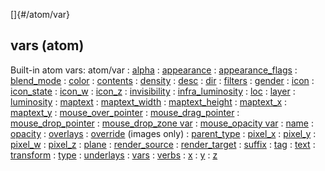 []{#/atom/var}
  ## vars (atom)
  Built-in atom vars:
  atom/var
  :   [alpha](ref/atom/var/alpha)
  :   [appearance](ref/atom/var/appearance)
  :   [appearance_flags](ref/atom/var/appearance_flags)
  :   [blend_mode](ref/atom/var/blend_mode)
  :   [color](ref/atom/var/color)
  :   [contents](ref/atom/var/contents)
  :   [density](ref/atom/var/density)
  :   [desc](ref/atom/var/desc)
  :   [dir](ref/atom/var/dir)
  :   [filters](ref/atom/var/filters)
  :   [gender](ref/atom/var/gender)
  :   [icon](ref/atom/var/icon)
  :   [icon_state](ref/atom/var/icon_state)
  :   [icon_w](ref/atom/var/icon_w)
  :   [icon_z](ref/atom/var/icon_z)
  :   [invisibility](ref/atom/var/invisibility)
  :   [infra_luminosity](ref/atom/var/infra_luminosity)
  :   [loc](ref/atom/var/loc)
  :   [layer](ref/atom/var/layer)
  :   [luminosity](ref/atom/var/luminosity)
  :   [maptext](ref/atom/var/maptext)
  :   [maptext_width](ref/atom/var/maptext_width)
  :   [maptext_height](ref/atom/var/maptext_height)
  :   [maptext_x](ref/atom/var/maptext_x)
  :   [maptext_y](ref/atom/var/maptext_y)
  :   [mouse_over_pointer](ref/atom/var/mouse_over_pointer)
  :   [mouse_drag_pointer](ref/atom/var/mouse_drag_pointer)
  :   [mouse_drop_pointer](ref/atom/var/mouse_drop_pointer)
  :   [mouse_drop_zone var](ref/atom/var/mouse_drop_zone)
  :   [mouse_opacity var](ref/atom/var/mouse_opacity)
  :   [name](ref/atom/var/name)
  :   [opacity](ref/atom/var/opacity)
  :   [overlays](ref/atom/var/overlays)
  :   [override](ref/atom/var/override) (images only)
  :   [parent_type](ref/datum/var/parent_type)
  :   [pixel_x](ref/atom/var/pixel_x)
  :   [pixel_y](ref/atom/var/pixel_y)
  :   [pixel_w](ref/atom/var/pixel_w)
  :   [pixel_z](ref/atom/var/pixel_z)
  :   [plane](ref/atom/var/plane)
  :   [render_source](ref/atom/var/render_source)
  :   [render_target](ref/atom/var/render_target)
  :   [suffix](ref/atom/var/suffix)
  :   [tag](ref/datum/var/tag)
  :   [text](ref/atom/var/text)
  :   [transform](ref/atom/var/transform)
  :   [type](ref/datum/var/type)
  :   [underlays](ref/atom/var/underlays)
  :   [vars](ref/datum/var/vars)
  :   [verbs](ref/atom/var/verbs)
  :   [x](ref/atom/var/x)
  :   [y](ref/atom/var/y)
  :   [z](ref/atom/var/z)